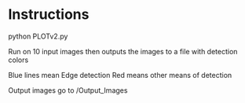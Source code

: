 Instructions
============
python PLOTv2.py

Run on 10 input images then outputs the images to a file with detection colors

Blue lines mean Edge detection 
Red means other means of detection

Output images go to /Output_Images

